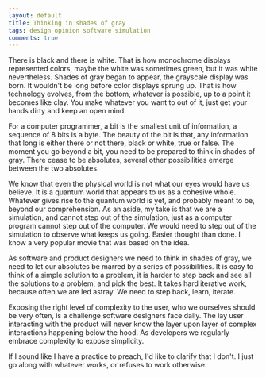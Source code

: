 ```yaml
---
layout: default
title: Thinking in shades of gray
tags: design opinion software simulation
comments: true
---
```


There is black and there is white. That is how monochrome displays represented colors, maybe the white was sometimes green, but it was white nevertheless. Shades of gray began to appear, the grayscale display was born. It wouldn't be long before color displays sprung up. That is how technology evolves, from the bottom, whatever is possible, up to a point it becomes like clay. You make whatever you want to out of it, just get your hands dirty and keep an open mind.

For a computer programmer, a bit is the smallest unit of information, a sequence of 8 bits is a byte. The beauty of the bit is that, any information that long is either there or not there, black or white, true or false. The moment you go beyond a bit, you need to be prepared to think in shades of gray. There cease to be absolutes, several other possibilities emerge between the two absolutes.

We know that even the physical world is not what our eyes would have us believe. It is a quantum world that appears to us as a cohesive whole. Whatever gives rise to the quantum world is yet, and probably meant to be, beyond our comprehension. As an aside, my take is that we are a simulation, and cannot step out of the simulation, just as a computer program cannot step out of the computer. We would need to step out of the simulation to observe what keeps us going. Easier thought than done. I know a very popular movie that was based on the idea.

As software and product designers we need to think in shades of gray, we need to let our absolutes be marred by a series of possibilities. It is easy to think of a simple solution to a problem, it is harder to step back and see all the solutions to a problem, and pick the best. It takes hard iterative work, because often we are led astray. We need to step back, learn, iterate.

Exposing the right level of complexity to the user, who we ourselves should be very often, is a challenge software designers face daily. The lay user interacting with the product will never know the layer upon layer of complex interactions happening below the hood. As developers we regularly embrace complexity to expose simplicity.

If I sound like I have a practice to preach, I'd like to clarify that I don't. I just go along with whatever works, or refuses to work otherwise.
